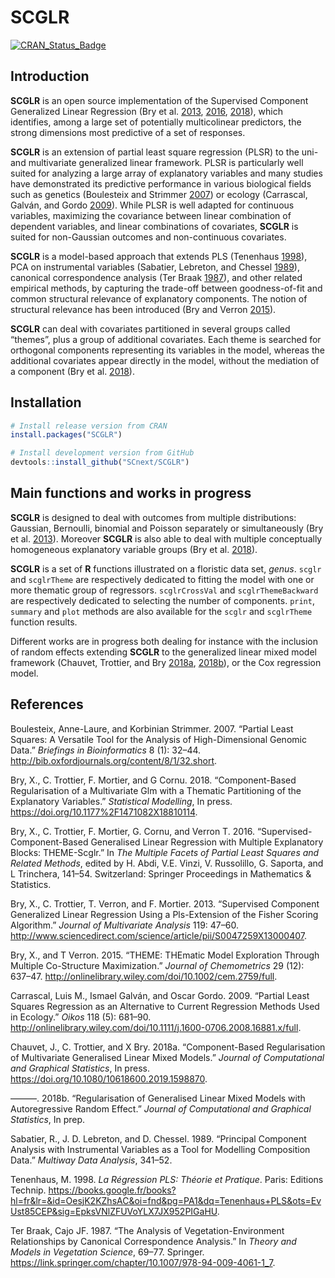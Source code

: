 <!-- File generated from README.Rmd. Changes must be done from there -->

# SCGLR

[![CRAN\_Status\_Badge](https://www.r-pkg.org/badges/version/SCGLR)](https://cran.r-project.org/package=SCGLR)

## Introduction

**SCGLR** is an open source implementation of the Supervised Component
Generalized Linear Regression (Bry et al. [2013](#ref-bry13),
[2016](#ref-bry16), [2018](#ref-bry18)), which identifies, among a large
set of potentially multicolinear predictors, the strong dimensions most
predictive of a set of responses.

**SCGLR** is an extension of partial least square regression (PLSR) to
the uni- and multivariate generalized linear framework. PLSR is
particularly well suited for analyzing a large array of explanatory
variables and many studies have demonstrated its predictive performance
in various biological fields such as genetics (Boulesteix and Strimmer
[2007](#ref-boulesteix07)) or ecology (Carrascal, Galván, and Gordo
[2009](#ref-carrascal09)). While PLSR is well adapted for continuous
variables, maximizing the covariance between linear combination of
dependent variables, and linear combinations of covariates, **SCGLR** is
suited for non-Gaussian outcomes and non-continuous covariates.

**SCGLR** is a model-based approach that extends PLS (Tenenhaus
[1998](#ref-tenenhaus98)), PCA on instrumental variables (Sabatier,
Lebreton, and Chessel [1989](#ref-sabatier89)), canonical correspondence
analysis (Ter Braak [1987](#ref-terbraak87)), and other related
empirical methods, by capturing the trade-off between goodness-of-fit
and common structural relevance of explanatory components. The notion of
structural relevance has been introduced (Bry and Verron
[2015](#ref-bry15)).

**SCGLR** can deal with covariates partitioned in several groups called
“themes”, plus a group of additional covariates. Each theme is
searched for orthogonal components representing its variables in the
model, whereas the additional covariates appear directly in the model,
without the mediation of a component (Bry et al. [2018](#ref-bry18)).

## Installation

``` r
# Install release version from CRAN
install.packages("SCGLR")

# Install development version from GitHub
devtools::install_github("SCnext/SCGLR")
```

## Main functions and works in progress

**SCGLR** is designed to deal with outcomes from multiple distributions:
Gaussian, Bernoulli, binomial and Poisson separately or simultaneously
(Bry et al. [2013](#ref-bry13)). Moreover **SCGLR** is also able to deal
with multiple conceptually homogeneous explanatory variable groups (Bry
et al. [2018](#ref-bry18)).

**SCGLR** is a set of **R** functions illustrated on a floristic data
set, *genus*. `scglr` and `scglrTheme` are respectively dedicated to
fitting the model with one or more thematic group of regressors.
`scglrCrossVal` and `scglrThemeBackward` are respectively dedicated to
selecting the number of components. `print`, `summary` and `plot`
methods are also available for the `scglr` and `scglrTheme` function
results.

Different works are in progress both dealing for instance with the
inclusion of random effects extending **SCGLR** to the generalized
linear mixed model framework (Chauvet, Trottier, and Bry
[2018](#ref-chauvet18)[a](#ref-chauvet18),
[2018](#ref-chauvet18b)[b](#ref-chauvet18b)), or the Cox regression
model.

## References

<div id="refs" class="references">

<div id="ref-boulesteix07">

Boulesteix, Anne-Laure, and Korbinian Strimmer. 2007. “Partial Least
Squares: A Versatile Tool for the Analysis of High-Dimensional Genomic
Data.” *Briefings in Bioinformatics* 8 (1): 32–44.
<http://bib.oxfordjournals.org/content/8/1/32.short>.

</div>

<div id="ref-bry18">

Bry, X., C. Trottier, F. Mortier, and G Cornu. 2018. “Component-Based
Regularisation of a Multivariate Glm with a Thematic Partitioning of the
Explanatory Variables.” *Statistical Modelling*, In press.
<https://doi.org/10.1177%2F1471082X18810114>.

</div>

<div id="ref-bry16">

Bry, X., C. Trottier, F. Mortier, G. Cornu, and Verron T. 2016.
“Supervised-Component-Based Generalised Linear Regression with
Multiple Explanatory Blocks: THEME-Scglr.” In *The Multiple Facets of
Partial Least Squares and Related Methods*, edited by H. Abdi, V.E.
Vinzi, V. Russolillo, G. Saporta, and L Trinchera, 141–54. Switzerland:
Springer Proceedings in Mathematics & Statistics.

</div>

<div id="ref-bry13">

Bry, X., C. Trottier, T. Verron, and F. Mortier. 2013. “Supervised
Component Generalized Linear Regression Using a Pls-Extension of the
Fisher Scoring Algorithm.” *Journal of Multivariate Analysis* 119:
47–60.
<http://www.sciencedirect.com/science/article/pii/S0047259X13000407>.

</div>

<div id="ref-bry15">

Bry, X., and T Verron. 2015. “THEME: THEmatic Model Exploration Through
Multiple Co-Structure Maximization.” *Journal of Chemometrics* 29 (12):
637–47. <http://onlinelibrary.wiley.com/doi/10.1002/cem.2759/full>.

</div>

<div id="ref-carrascal09">

Carrascal, Luis M., Ismael Galván, and Oscar Gordo. 2009. “Partial Least
Squares Regression as an Alternative to Current Regression Methods Used
in Ecology.” *Oikos* 118 (5): 681–90.
<http://onlinelibrary.wiley.com/doi/10.1111/j.1600-0706.2008.16881.x/full>.

</div>

<div id="ref-chauvet18">

Chauvet, J., C. Trottier, and X Bry. 2018a. “Component-Based
Regularisation of Multivariate Generalised Linear Mixed Models.”
*Journal of Computational and Graphical Statistics*, In press.
<https://doi.org/10.1080/10618600.2019.1598870>.

</div>

<div id="ref-chauvet18b">

———. 2018b. “Regularisation of Generalised Linear Mixed Models with
Autoregressive Random Effect.” *Journal of Computational and Graphical
Statistics*, In prep.

</div>

<div id="ref-sabatier89">

Sabatier, R., J. D. Lebreton, and D. Chessel. 1989. “Principal Component
Analysis with Instrumental Variables as a Tool for Modelling Composition
Data.” *Multiway Data Analysis*, 341–52.

</div>

<div id="ref-tenenhaus98">

Tenenhaus, M. 1998. *La Régression PLS: Théorie et Pratique*. Paris:
Editions Technip.
<https://books.google.fr/books?hl=fr&lr=&id=OesjK2KZhsAC&oi=fnd&pg=PA1&dq=Tenenhaus+PLS&ots=EvUst85CEP&sig=EpksVNlZFUVoYLX7JX952PIGaHU>.

</div>

<div id="ref-terbraak87">

Ter Braak, Cajo JF. 1987. “The Analysis of Vegetation-Environment
Relationships by Canonical Correspondence Analysis.” In *Theory and
Models in Vegetation Science*, 69–77. Springer.
<https://link.springer.com/chapter/10.1007/978-94-009-4061-1_7>.

</div>

</div>
